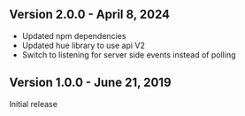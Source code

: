 ## Version 2.0.0 - April 8, 2024

- Updated npm dependencies
- Updated hue library to use api V2
- Switch to listening for server side events instead of polling

## Version 1.0.0 - June 21, 2019

Initial release
